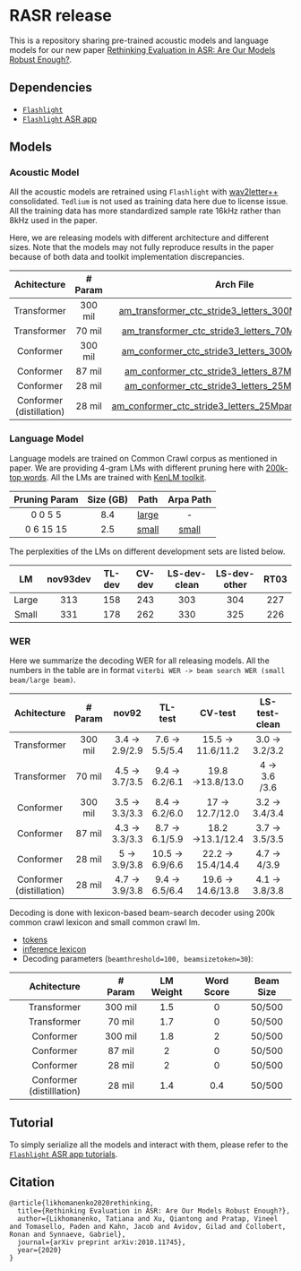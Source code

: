 # RASR release

This is a repository sharing pre-trained acoustic models and language models for our new paper [Rethinking Evaluation in ASR: Are Our Models Robust Enough?](https://arxiv.org/abs/2010.11745).


## Dependencies

* [`Flashlight`](https://github.com/facebookresearch/flashlight)
* [`Flashlight` ASR app](https://github.com/facebookresearch/flashlight/tree/master/flashlight/app/asr)

## Models

### Acoustic Model

All the acoustic models are retrained using `Flashlight` with [wav2letter++](https://github.com/facebookresearch/wav2letter) consolidated. `Tedlium` is not used as training data here due to license issue. All the training data has more standardized sample rate 16kHz rather than 8kHz used in the paper.

Here, we are releasing models with different architecture and different sizes. Note that the models may not fully reproduce results in the paper because of both data and toolkit implementation discrepancies.

|Achitecture |# Param |Arch File |Path |
| :---: | :---: | :---: | :---: |
|Transformer |300 mil |[am_transformer_ctc_stride3_letters_300Mparams.arch](https://dl.fbaipublicfiles.com/wav2letter/rasr/tutorial/am_transformer_ctc_stride3_letters_300Mparams.arch) |[am_transformer_ctc_stride3_letters_300Mparams.bin](https://dl.fbaipublicfiles.com/wav2letter/rasr/tutorial/am_transformer_ctc_stride3_letters_300Mparams.bin) |
|Transformer |70 mil |[am_transformer_ctc_stride3_letters_70Mparams.arch](https://dl.fbaipublicfiles.com/wav2letter/rasr/tutorial/am_transformer_ctc_stride3_letters_70Mparams.arch) |[am_transformer_ctc_stride3_letters_70Mparams.bin](https://dl.fbaipublicfiles.com/wav2letter/rasr/tutorial/am_transformer_ctc_stride3_letters_70Mparams.bin) |
|Conformer |300 mil |[am_conformer_ctc_stride3_letters_300Mparams.arch](https://dl.fbaipublicfiles.com/wav2letter/rasr/tutorial/am_conformer_ctc_stride3_letters_300Mparams.arch) |[am_conformer_ctc_stride3_letters_300Mparams.bin](https://dl.fbaipublicfiles.com/wav2letter/rasr/tutorial/am_conformer_ctc_stride3_letters_300Mparams.bin) |
|Conformer |87 mil |[am_conformer_ctc_stride3_letters_87Mparams.arch](https://dl.fbaipublicfiles.com/wav2letter/rasr/tutorial/am_conformer_ctc_stride3_letters_87Mparams.arch) |[am_conformer_ctc_stride3_letters_87Mparams.bin](https://dl.fbaipublicfiles.com/wav2letter/rasr/tutorial/am_conformer_ctc_stride3_letters_87Mparams.bin) |
|Conformer |28 mil |[am_conformer_ctc_stride3_letters_25Mparams.arch](https://dl.fbaipublicfiles.com/wav2letter/rasr/tutorial/am_conformer_ctc_stride3_letters_25Mparams.arch) |[am_conformer_ctc_stride3_letters_25Mparams.bin](https://dl.fbaipublicfiles.com/wav2letter/rasr/tutorial/am_conformer_ctc_stride3_letters_25Mparams.bin) |
|Conformer (distillation) |28 mil |[am_conformer_ctc_stride3_letters_25Mparams_distill.arch](https://dl.fbaipublicfiles.com/wav2letter/rasr/tutorial/am_conformer_ctc_stride3_letters_25Mparams_distill.arch) |[am_conformer_ctc_stride3_letters_25Mparams_distill.bin](https://dl.fbaipublicfiles.com/wav2letter/rasr/tutorial/am_conformer_ctc_stride3_letters_25Mparams_distill.bin) |


### Language Model

Language models are trained on Common Crawl corpus as mentioned in paper. We are providing 4-gram LMs with different pruning here with [200k-top words](https://dl.fbaipublicfiles.com/wav2letter/rasr/tutorial/lm_common_crawl_200kvocab.txt). All the LMs are trained with [KenLM toolkit](https://kheafield.com/code/kenlm/).

| Pruning Param |Size (GB) |Path | Arpa Path |
| :---: | :---: | :---: | :---: |
|0 0 5 5 |8.4 |[large](https://dl.fbaipublicfiles.com/wav2letter/rasr/tutorial/lm_common_crawl_large_4gram_prun0-0-5_200kvocab.bin) | - |
|0 6 15 15 |2.5 |[small](https://dl.fbaipublicfiles.com/wav2letter/rasr/tutorial/lm_common_crawl_small_4gram_prun0-6-15_200kvocab.bin)  | [small](https://dl.fbaipublicfiles.com/wav2letter/rasr/tutorial/lm_common_crawl_small_4gram_prun0-6-15_200kvocab.arpa) |

The perplexities of the LMs on different development sets are listed below.

| LM |nov93dev |TL-dev |CV-dev |LS-dev-clean |LS-dev-other |RT03 |
| :---: | :---: | :---: | :---: | :---: | :---: | :---: |
| Large |313 |158 |243 |303 |304 |227 |
| Small |331 |178 |262 |330 |325 |226 |


### WER

Here we summarize the decoding WER for all releasing models. All the numbers in the table are in format `viterbi WER -> beam search WER (small beam/large beam)`.

|Achitecture |# Param |nov92 |TL-test |CV-test |LS-test-clean |LS-test-other |Hub05-SWB |Hub05-CH |
| :---: | :---: | :---: | :---: | :---: | :---: | :---: | :---: | :---: |
|Transformer |300 mil |3.4 → 2.9/2.9 |7.6 → 5.5/5.4 |15.5 → 11.6/11.2 |3.0 → 3.2/3.2 |7.2 → 6.4/6.4 |6.8 → 6.2/6.2 |11.6 → 10.8/10.7 |
|Transformer |70 mil |4.5 → 3.7/3.5 |9.4 → 6.2/6.1 |19.8 →13.8/13.0 |4 → 3.6 /3.6 |9.7 → 7.7/7.5 |7.5 → 6.6/6.5 |13 → 11.8/11.7 |
|Conformer |300 mil |3.5 → 3.3/3.3 |8.4 → 6.2/6.0 |17 → 12.7/12.0 |3.2 → 3.4/3.4 |8 → 7/6.8 |7 → 6.4/6.5 |11.9 → 10.7/10.5 |
|Conformer |87 mil |4.3 → 3.3/3.3 |8.7 → 6.1/5.9 |18.2 →13.1/12.4 |3.7 → 3.5/3.5 |8.6 → 7.4/7.2 |7.3 → 6.7/6.7 |12.2 → 11.7/11.5 |
|Conformer |28 mil |5 → 3.9/3.8 |10.5 → 6.9/6.6 |22.2 → 15.4/14.4 |4.7 → 4/3.9 |11.1 → 8.9/8.6 |8.8 → 7.8/7.7 |13.7 → 12.4/12.2 |
|Conformer (distillation) |28 mil |4.7 → 3.9/3.8 |9.4 → 6.5/6.4 |19.6 → 14.6/13.8 |4.1 → 3.8/3.8 |9.9 → 8.4/8.2 |7.6 → 6.9/6.8 |13.0 → 12.2/12.0 |

Decoding is done with lexicon-based beam-search decoder using 200k common crawl lexicon and small common crawl lm.
* [tokens](https://[dl.fbaipublicfiles.com/wav2letter/rasr/tutorial/tokens.txt](http://dl.fbaipublicfiles.com/wav2letter/rasr/tutorial/tokens.txt))
* [inference lexicon](https://dl.fbaipublicfiles.com/wav2letter/rasr/tutorial/lexicon.txt)
* Decoding parameters (`beamthreshold=100, beamsizetoken=30`):

|Achitecture |# Param |LM Weight |Word Score |Beam Size |
| :---: | :---: | :---: | :---: | :---: |
|Transformer |300 mil |1.5 |0 |50/500 |
|Transformer |70 mil |1.7 |0 |50/500 |
|Conformer |300 mil |1.8 |2 |50/500 |
|Conformer |87 mil |2 |0 |50/500 |
|Conformer |28 mil |2 |0 |50/500 |
|Conformer (distilllation) |28 mil |1.4 |0.4 |50/500 |

## Tutorial

To simply serialize all the models and interact with them, please refer to the [`Flashlight` ASR app tutorials](https://github.com/facebookresearch/flashlight/tree/master/flashlight/app/asr/tutorial).



## Citation

```
@article{likhomanenko2020rethinking,
  title={Rethinking Evaluation in ASR: Are Our Models Robust Enough?},
  author={Likhomanenko, Tatiana and Xu, Qiantong and Pratap, Vineel and Tomasello, Paden and Kahn, Jacob and Avidov, Gilad and Collobert, Ronan and Synnaeve, Gabriel},
  journal={arXiv preprint arXiv:2010.11745},
  year={2020}
}
```

